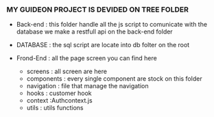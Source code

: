 ### MY GUIDEON PROJECT IS DEVIDED ON TREE FOLDER 

- Back-end  : this folder handle all the js script to comunicate with the database 
 we make a restfull api  on the back-end folder 

- DATABASE : the sql script are locate into db folter on the root 
- Frond-End : all the page screen you can find here 
    - screens    : all screen are here 
    - components : every single component are stock on this folder 
    - navigation : file that manage the navigation 
    - hooks      : customer hook
    - context    :Authcontext.js
    - utils      : utils functions

